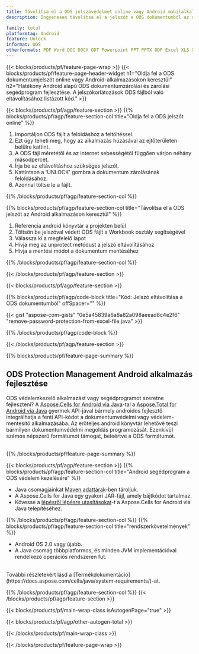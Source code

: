 ```yaml
---
title: Távolítsa el a ODS jelszóvédelmet online vagy Android mobilalkalmazások használatával
description: Ingyenesen távolítsa el a jelszót a ODS dokumentumból az online alkalmazáson keresztül. Android API kód a jelszóval védett ODS fájlok feloldásához.

family: total
platformtag: Android
feature: Unlock
informat: ODS
otherformats: PDF Word DOC DOCX ODT Powerpoint PPT PPTX ODP Excel XLS XLSX ODS
---
```

{{< blocks/products/pf/feature-page-wrap >}}
{{< blocks/products/pf/feature-page-header-widget h1="Oldja fel a ODS dokumentumjelszót online vagy Android-alkalmazásokon keresztül" h2="Hatékony Android alapú ODS dokumentumzárolási és zárolási segédprogram fejlesztése. A jelszókorlátozások ODS fájlból való eltávolításához listázott kód." >}}

{{< blocks/products/pf/agp/feature-section >}}
{{% blocks/products/pf/agp/feature-section-col title="Oldja fel a ODS jelszót online" %}}

1. Importáljon ODS fájlt a feloldáshoz a feltöltéssel.
1. Ezt úgy teheti meg, hogy az alkalmazás húzásával az ejtőterületen belülre kattint. 
1. A ODS fájl méretétől és az internet sebességétől függően várjon néhány másodpercet.
1. Írja be az eltávolításhoz szükséges jelszót.
1. Kattintson a 'UNLOCK' gombra a dokumentum zárolásának feloldásához.
1. Azonnal töltse le a fájlt.

{{% /blocks/products/pf/agp/feature-section-col %}}

{{% blocks/products/pf/agp/feature-section-col title="Távolítsa el a ODS jelszót az Android alkalmazáson keresztül" %}}

1. Referencia android könyvtár a projekten belül
1. Töltsön be jelszóval védett ODS fájlt a Workbook osztály segítségével
1. Válassza ki a megfelelő lapot
1. Hívja meg az unprotect metódust a jelszó eltávolításához
1. Hívja a mentési módot a dokumentum mentéséhez

{{% /blocks/products/pf/agp/feature-section-col %}}

{{< /blocks/products/pf/agp/feature-section >}}

{{< blocks/products/pf/agp/feature-section >}}

{{% blocks/products/pf/agp/code-block title="Kód: Jelszó eltávolítása a ODS dokumentumból" offSpacer="" %}}

{{< gist "aspose-com-gists" "0e5a45839a6a8a82a098aeead8c4e2f6" "remove-password-protection-from-excel-file.java" >}}

{{% /blocks/products/pf/agp/code-block %}}

{{< /blocks/products/pf/agp/feature-section >}}

{{% blocks/products/pf/feature-page-summary %}}

<h2>ODS Protection Management Android alkalmazás fejlesztése</h2>

ODS védelemkezelő alkalmazást vagy segédprogramot szeretne fejleszteni? A [Aspose.Cells for Android via Java](https://products.aspose.com/cells/hu/android-java/)-tal a [Aspose.Total for Android via Java](https://products.aspose.com/total/hu/android-java/) gyermek API-jával bármely androidos fejlesztő integrálhatja a fenti API-kódot a dokumentumvédelmi vagy védelem-mentesítő alkalmazásába. Az erőteljes android könyvtár lehetővé teszi bármilyen dokumentumvédelmi megoldás programozását. Ezenkívül számos népszerű formátumot támogat, beleértve a ODS formátumot.<br /><br />

{{% /blocks/products/pf/feature-page-summary %}}

{{< blocks/products/pf/agp/feature-section >}}
{{% blocks/products/pf/agp/feature-section-col title="Android segédprogram a ODS védelem kezelésére" %}}

- Java csomagjainkat [Maven adattárak](https://releases.aspose.com/java/repo/com/aspose/aspose-cells/)-ben tároljuk. 
- A Aspose.Cells for Java egy gyakori JAR-fájl, amely bájtkódot tartalmaz. 
- Kövesse a [lépésről lépésre utasításokat](https://docs.aspose.com/cells/java/installation/#install-aspose-cells-for-java-from-maven-repository)-t a Aspose.Cells for Android via Java telepítéséhez.

{{% /blocks/products/pf/agp/feature-section-col %}}
{{% blocks/products/pf/agp/feature-section-col title="rendszerkövetelmények" %}}

- Android OS 2.0 vagy újabb.
- A Java csomag többplatformos, és minden JVM implementációval rendelkező operációs rendszeren fut.

<br />
További részletekért lásd a [Termékdokumentáció](https://docs.aspose.com/cells/java/system-requirements/)-at.

{{% /blocks/products/pf/agp/feature-section-col %}}
{{< /blocks/products/pf/agp/feature-section >}}

{{< blocks/products/pf/main-wrap-class isAutogenPage="true" >}}

{{< blocks/products/pf/agp/other-autogen-total >}}

{{< /blocks/products/pf/main-wrap-class >}}

{{< /blocks/products/pf/feature-page-wrap >}}